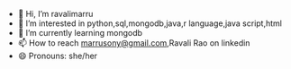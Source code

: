 - 👋 Hi, I’m ravalimarru
- 👀 I’m interested in python,sql,mongodb,java,r language,java script,html
- 🌱 I’m currently learning mongodb
- 📫 How to reach marrusony@gmail.com,Ravali Rao on linkedin
- 😄 Pronouns: she/her


<!---
ravalimarru/ravalimarru is a ✨ special ✨ repository because its `README.md` (this file) appears on your GitHub profile.
You can click the Preview link to take a look at your changes.
--->
